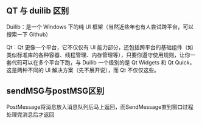 ## QT 与 duilib 区别

Duilib：是一个 Windows 下的纯 UI 框架（当然近些年也有人尝试跨平台，可以搜索一下 Github）

Qt：Qt 更像一个平台，它不仅仅有 UI 能力部分，还包括跨平台的基础组件（如类似标准库的各种容器、线程管理、内存管理等），只要你遵守使用规则，让你一套代码可以在多个平台下跑，与 Duilib 一个级别的是 Qt Widgets 和 Qt Quick，这是两种不同的 UI 解决方案（先不展开说），而 Qt 不仅仅这些。

## sendMSG与postMSG区别

PostMessage将消息放入消息队列后马上返回，而SendMessage直到窗口过程处理完消息后才返回